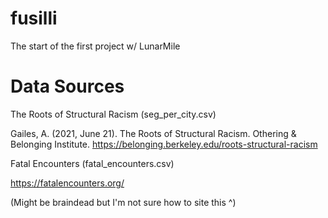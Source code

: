 # fusilli

The start of the first project w/ LunarMile 

# Data Sources

The Roots of Structural Racism (seg_per_city.csv)

Gailes, A. (2021, June 21). The Roots of Structural Racism. Othering & Belonging Institute. https://belonging.berkeley.edu/roots-structural-racism

Fatal Encounters (fatal_encounters.csv)

https://fatalencounters.org/

(Might be braindead but I'm not sure how to site this ^)
